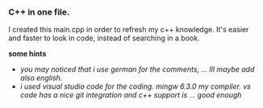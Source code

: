 ### C++ in one file.
I created this main.cpp in order to refresh my c++ knowledge.
It's easier and faster to look in code, instead of searching in a book. 

**some hints**
* *you may noticed that i use german for the comments, ... Ill maybe add also english.*
* *i used visual studio code for the coding. mingw 6.3.0 my compiler. vs code has a nice git integration and c++ support is ... good enough*